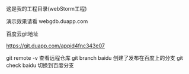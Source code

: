 

这是我的工程目录(webStorm工程)

演示效果请看 webgdb.duapp.com

百度云git地址

https://git.duapp.com/appid4fnc343e07

git remote -v 查看远程仓库
git branch baidu 创建了发布在百度上的分支
git check baidu 切换到百度分支